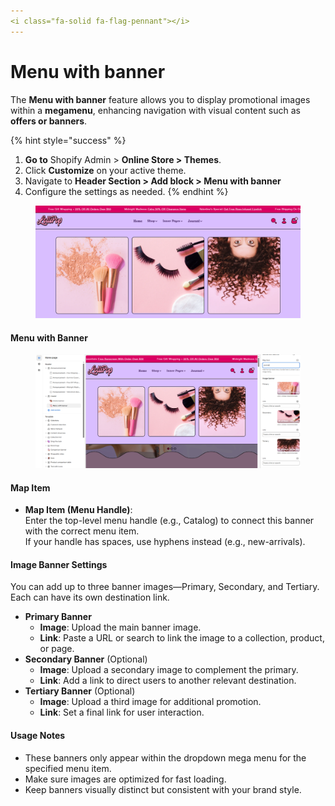 ```yaml
---
<i class="fa-solid fa-flag-pennant"></i>
---
```


# Menu with banner

The **Menu with banner** feature allows you to display promotional images within a **megamenu**, enhancing navigation with visual content such as **offers or banners**.

{% hint style="success" %}
1. **Go to** Shopify Admin > **Online Store > Themes**.
2. Click **Customize** on your active theme.
3. Navigate to **Header Section > Add block > Menu with banner**
4. Configure the settings as needed.
{% endhint %}

<figure><img src="../../.gitbook/assets/banner.png" alt=""><figcaption></figcaption></figure>

#### **Menu with Banner**

<figure><img src="../../.gitbook/assets/menu-with-banner.png" alt=""><figcaption></figcaption></figure>

#### **Map Item**

* **Map Item (Menu Handle)**:\
  Enter the top-level menu handle (e.g., Catalog) to connect this banner with the correct menu item.\
  If your handle has spaces, use hyphens instead (e.g., new-arrivals).

#### **Image Banner Settings**

You can add up to three banner images—Primary, Secondary, and Tertiary. Each can have its own destination link.

* **Primary Banner**
  * **Image**: Upload the main banner image.
  * **Link**: Paste a URL or search to link the image to a collection, product, or page.
* **Secondary Banner** (Optional)
  * **Image**: Upload a secondary image to complement the primary.
  * **Link**: Add a link to direct users to another relevant destination.
* **Tertiary Banner** (Optional)
  * **Image**: Upload a third image for additional promotion.
  * **Link**: Set a final link for user interaction.

#### **Usage Notes**

* These banners only appear within the dropdown mega menu for the specified menu item.
* Make sure images are optimized for fast loading.
* Keep banners visually distinct but consistent with your brand style.
